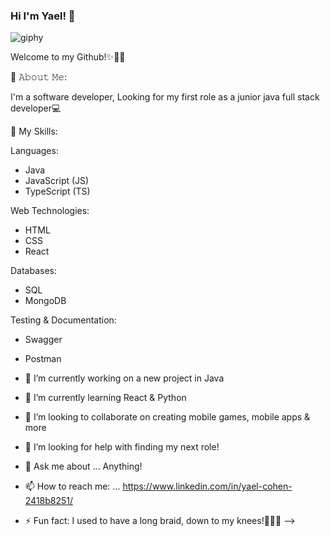 ### Hi I'm Yael! 👋

![giphy](https://github.com/Yael246810/Yael246810/assets/121745678/a2560ed1-03ce-4d9c-bcef-77d494cd22ec)


Welcome to my Github!✨🎤🚀

📖 𝙰𝚋𝚘𝚞𝚝 𝙼𝚎: 

I'm a software developer, Looking for my first role as a junior java full stack developer💻

🚀 My Skills:

Languages:
 - Java
 - JavaScript (JS)
 - TypeScript (TS)

Web Technologies:
 - HTML
 - CSS
 - React

Databases:
 - SQL
 - MongoDB

Testing & Documentation: 
- Swagger
- Postman


- 🔭 I’m currently working on a new project in Java
- 🌱 I’m currently learning React & Python
- 👯 I’m looking to collaborate on creating mobile games, mobile apps & more 
- 🤔 I’m looking for help with finding my next role!
- 💬 Ask me about ... Anything!
- 📫 How to reach me: ... https://www.linkedin.com/in/yael-cohen-2418b8251/
- ⚡ Fun fact: I used to have a long braid, down to my knees!💇🏽🧏
-->

  
